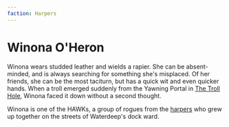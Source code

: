 ```yaml
---
faction: Harpers
---
```

# Winona O'Heron
Winona wears studded leather and wields a rapier. She can be absent-minded, and is always searching for something she's misplaced. Of her friends, she can be the most taciturn, but has a quick wit and even quicker hands. When a troll emerged suddenly from the Yawning Portal in [The Troll Hole](../logbook/The%20Troll%20Hole.md), Winona faced it down without a second thought.

Winona is one of the HAWKs, a group of rogues from the [harpers](../factions/harpers.md) who grew up together on the streets of Waterdeep's dock ward.